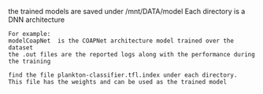 the trained models are saved under 
/mnt/DATA/model
Each directory is a DNN architecture 
    
    For example:
    modelCoapNet  is the COAPNet architecture model trained over the dataset
    the .out files are the reported logs along with the performance during the training
    
    find the file plankton-classifier.tfl.index under each directory. 
    This file has the weights and can be used as the trained model
    
